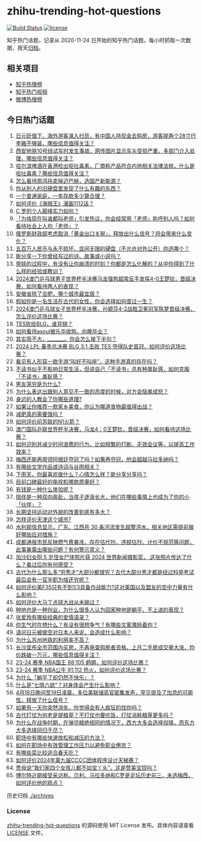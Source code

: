 # zhihu-trending-hot-questions

[![Build Status](https://github.com/justjavac/zhihu-trending-hot-questions/workflows/ci/badge.svg?branch=master)](https://github.com/justjavac/zhihu-trending-hot-questions/actions)
[![license](https://img.shields.io/github/license/justjavac/zhihu-trending-hot-questions)](https://github.com/justjavac/zhihu-trending-hot-questions/blob/master/LICENSE)

知乎热门话题，记录从 2020-11-24
日开始的知乎热门话题。每小时抓取一次数据，按天[归档](./archives)。

## 相关项目

- [知乎热搜榜](https://github.com/justjavac/zhihu-trending-top-search)
- [知乎热门视频](https://github.com/justjavac/zhihu-trending-hot-video)
- [微博热搜榜](https://github.com/justjavac/weibo-trending-hot-search)

## 今日热门话题

<!-- BEGIN -->
<!-- 最后更新时间 Sun Apr 21 2024 07:16:52 GMT+0800 (China Standard Time) -->

1. [日元贬值下，海外游客涌入扫货，有中国人持现金去购房，游客提两个28寸行李箱不够装，哪些信息值得关注？](https://www.zhihu.com/question/653538934)
1. [西安地铁10号线试车时发生事故，网传图片显示车头受损严重，多部门介入处理，哪些信息值得关注？](https://www.zhihu.com/question/653538681)
1. [哈尔滨啤酒在香港检出呕吐毒素，厂商称产品符合内地相关法律法规，什么是呕吐毒素？哪些信息值得关注？](https://www.zhihu.com/question/653442592)
1. [怎么看待周鸿祎卖掉迈巴赫，选国产新能源？](https://www.zhihu.com/question/653426028)
1. [你从别人的旧硬盘里发现了什么有趣的东西？](https://www.zhihu.com/question/651339058)
1. [一个普通家庭，一年存款多少算合理？](https://www.zhihu.com/question/305723555)
1. [如何评价《海贼王》漫画1112话？](https://www.zhihu.com/question/653330276)
1. [C 罗的个人巅峰实力如何？](https://www.zhihu.com/question/652544055)
1. [「为啥现在叫谁都叫老师」引发热议，你会经常用「老师」称呼别人吗？如何看待社会上人均「老师」？](https://www.zhihu.com/question/653306609)
1. [俄罗斯财政部考虑取消「黄金出口关税」，释放出什么信号？将会带来什么变化？](https://www.zhihu.com/question/653215095)
1. [五百万人民币与永不损坏、空间无限的硬盘（不允许对外公开）你选哪个？](https://www.zhihu.com/question/620584625)
1. [能分享一下你曾经写过的诗、故事或小说吗？](https://www.zhihu.com/question/650792433)
1. [带娃的过程中，有没有让你崩溃的时刻？你都是怎么化解的？从中你得到了什么样的经验或教训？](https://www.zhihu.com/question/653479349)
1. [2024澳门乒乓球男子世界杯半决赛马龙强势超常反手发挥4-0王楚钦，晋级决赛，如何看待两人的表现？](https://www.zhihu.com/question/653565912)
1. [安徽省除了合肥，哪个城市最宜居？](https://www.zhihu.com/question/653319989)
1. [假如你是一名生活在古代的女性，你会选择如何度过一生？](https://www.zhihu.com/question/363225281)
1. [2024澳门乒乓球女子世界杯半决赛，孙颖莎4-2战胜卫冕冠军陈梦晋级决赛，怎么评价这场比赛？](https://www.zhihu.com/question/653575761)
1. [TES败给BLG，谁背锅？](https://www.zhihu.com/question/653557745)
1. [如何看待asoul被乐华收购，向晚毕业？](https://www.zhihu.com/question/653464227)
1. [其实雨不大，_______。你会怎么接下半句？](https://www.zhihu.com/question/652240034)
1. [2024 LPL 春季总决赛 BLG 3:1 击败 TES 夺得队史首冠，如何评价这场比赛？](https://www.zhihu.com/question/653545471)
1. [看见有人形容一款手游“叫好不叫座”，这种手游真的存在吗？](https://www.zhihu.com/question/653523537)
1. [不读书似乎不影响日常生活，但说自己「不读书」总有种羞耻感，如何克服「不读书」羞耻感？](https://www.zhihu.com/question/653243911)
1. [男友哭穷是为什么?](https://www.zhihu.com/question/653318828)
1. [为什么表达出跟别人意见不一致的态度的时候，对方会恼羞成怒？](https://www.zhihu.com/question/652942424)
1. [身边的人教会了你哪些道理?](https://www.zhihu.com/question/603085872)
1. [如果让你推荐一款家乡美食，你认为哪道食物最值得出战？](https://www.zhihu.com/question/648723775)
1. [减肥真的需要饿吗？](https://www.zhihu.com/question/647575142)
1. [如何评价前苏联的N1火箭？](https://www.zhihu.com/question/25869462)
1. [澳门国际乒联世界杯半决赛，马龙4：0王楚钦，晋级决赛，如何看待这场比赛？](https://www.zhihu.com/question/653570067)
1. [如何识别并减少时间浪费的行为，比如频繁的打断、无效会议等，以提高工作效率？](https://www.zhihu.com/question/653202380)
1. [梅西还能再带领阿根廷夺冠了吗？如果再夺冠，他会超越马拉多纳吗？](https://www.zhihu.com/question/653308769)
1. [有哪些文学作品或诗词与谷雨相关？](https://www.zhihu.com/question/653019905)
1. [下雨天，你最喜欢做什么？心情怎么样？能分享分享吗？](https://www.zhihu.com/question/653576270)
1. [目前口碑最好的电视机哪款质量好？](https://www.zhihu.com/question/446499386)
1. [有钱是一种什么体验呢？](https://www.zhihu.com/question/597975176)
1. [陪伴是一种双向奔赴，当孩子逐渐长大，他们在哪些事情上也成为了你的小「伙伴」？](https://www.zhihu.com/question/653433080)
1. [长期坚持运动对外貌的改善到底有多大？](https://www.zhihu.com/question/648423826)
1. [怎样评价天津这个城市?](https://www.zhihu.com/question/340401924)
1. [水利部信息显示，广东、江西共 30 条河流发生超警洪水，相关地区需提前做好哪些应对措施？](https://www.zhihu.com/question/653551830)
1. [成都通报市民反映燃气费暴涨，存在估代抄、违规估抄、计价不规范等问题，此事暴露出哪些问题？有何警示意义？](https://www.zhihu.com/question/653552835)
1. [加沙妇女抱 5 岁侄女尸体照片获 2024 世界新闻摄影奖， 这张照片传达了什么？看过后你有何感受？](https://www.zhihu.com/question/653522371)
1. [古代为什么那么多“穷秀才”大部分都很穷？古代大部分秀才都是经过科举考试最后会有一官半职为啥还穷呢？](https://www.zhihu.com/question/650678925)
1. [如何评价美F35只有不到1/3具备作战能力?这对美国以及盟友的空中力量有什么影响？](https://www.zhihu.com/question/653419876)
1. [如何评价大马丁点球大战从未输过？](https://www.zhihu.com/question/653377399)
1. [种地也是一种创业，为什么很多人认为回家种地是躺平、不上进的表现？](https://www.zhihu.com/question/653546251)
1. [张爱玲有哪些经典的爱情语录？](https://www.zhihu.com/question/639398393)
1. [你生气时在想什么？有没有很想争气？有哪些文案激励着你？](https://www.zhihu.com/question/653552768)
1. [请问日元被做空对日本人来说，会造成什么影响？](https://www.zhihu.com/question/653236709)
1. [为什么苏州地铁的利用率不高？](https://www.zhihu.com/question/637758246)
1. [长沙宣布全市范围内买房，不再审查购房者资格，上月二手房成交量大涨，均价跌破一万元，哪些信息值得关注？](https://www.zhihu.com/question/653475492)
1. [23-24 赛季 NBA国王 98:105 鹈鹕，如何评价这场比赛？](https://www.zhihu.com/question/653523787)
1. [23-24 赛季 NBA公牛 91:112 热火，如何评价这场比赛？](https://www.zhihu.com/question/653509875)
1. [为什么「躺平了却仍然不快乐」？](https://www.zhihu.com/question/653203857)
1. [什么是“七情六欲”？对身体会产生什么影响？](https://www.zhihu.com/question/653461863)
1. [4月18日晚间至19日凌晨，多位美联储高官密集发声，罕见提及了加息的可能性，释放了什么信号？](https://www.zhihu.com/question/653431109)
1. [如果有一天你突然消失，你觉得会有人疯狂的找你吗？](https://www.zhihu.com/question/650505108)
1. [古代打仗为何老是提粮草？不打仗也要吃饭，打仗消耗粮草更多吗？](https://www.zhihu.com/question/641125575)
1. [为什么在战争时期，在弹尽粮绝相同的情况下，西方大多会选择投降，而东方大多选择同归于尽？](https://www.zhihu.com/question/58234650)
1. [职场中有哪些快速放松和减压的方法？](https://www.zhihu.com/question/653525364)
1. [如何在职场中有效管理工作压力以避免职业倦怠？](https://www.zhihu.com/question/653522045)
1. [有哪些菜比较适合春天吃？](https://www.zhihu.com/question/522905444)
1. [如何评价2024年第九届CCCC团体程序设计天梯赛？](https://www.zhihu.com/question/653531965)
1. [贾母说“我们家四个女孩儿都不如宝丫头”，这是赞美宝钗吗？](https://www.zhihu.com/question/653410537)
1. [博尔特近期接受采访称，贝利、马拉多纳和C罗是足坛历史前三，未选梅西，如何评价他的观点？](https://www.zhihu.com/question/653466192)

<!-- END -->

历史归档 [./archives](./archives)

### License

[zhihu-trending-hot-questions](https://github.com/justjavac/zhihu-trending-hot-questions)
的源码使用 MIT License 发布。具体内容请查看 [LICENSE](./LICENSE) 文件。
